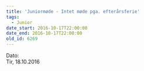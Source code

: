 ```yaml
---
title: 'Juniormøde - Intet møde pga. efterårsferie'
tags:
  - Junior
date_start: 2016-10-17T22:00:00
date_end: 2016-10-17T22:00:00
old_id: 6269
---
```

<div class="field field-type-datetime field-field-tidspunkt">
    <div class="field-items">
            <div class="field-item odd">
                      <div class="field-label-inline-first">
              Dato:&nbsp;</div>
                    Tir, 18.10.2016        </div>
        </div>
</div>